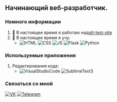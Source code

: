 ## Начинающий веб-разработчик.

### Немного информации
1. 🔭 В настоящее время я работаю над[git-test-site](https://github.com/mohovoy/git-test-site)
2. 🌱 В настоящее время я учу:
    - ![HTML](https://img.shields.io/badge/-HTML-090909?style=for-the-badge&logo=html5&logoColor=E34F26) ![CSS](https://img.shields.io/badge/-Css-090909?style=for-the-badge&logo=CSS3&logoColor=1572B6) ![JS](https://img.shields.io/badge/-JS-090909?style=for-the-badge&logo=JavaScript&logoColor=F7DF1E) ![Flask](https://img.shields.io/badge/-Flask-090909?style=for-the-badge&logo=Flask&logoColor=fff) ![Python](https://img.shields.io/badge/-Python-090909?style=for-the-badge&logo=Python&logoColor=3776AB)

### Используемые приложения
1. Редактирования кода:
    - ![VisualStudioCode](https://img.shields.io/badge/-Visual Studio Code-090909?style=for-the-badge&logo=visual-studio-code&logoColor=007ACC) ![SublimeText3](https://img.shields.io/badge/-Sublime Text-090909?style=for-the-badge&logo=sublime-text&logoColor=FF9800)


### Связаться со мной
[![VK](https://img.shields.io/badge/-Вконтакте-090909?style=for-the-badge&logo=VK&logoColor=4680C2)](https://vk.com/nikita.mohovikov) [![Telegram](https://img.shields.io/badge/-Telegram-090909?style=for-the-badge&logo=Telegram&logoColor=2CA5E0)](https://t.me/mohovoy)